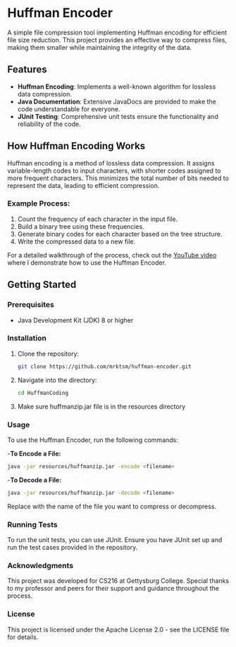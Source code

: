 # Huffman Encoder

A simple file compression tool implementing Huffman encoding for efficient file size reduction. This project provides an effective way to compress files, making them smaller while maintaining the integrity of the data.

## Features

- **Huffman Encoding**: Implements a well-known algorithm for lossless data compression.
- **Java Documentation**: Extensive JavaDocs are provided to make the code understandable for everyone.
- **JUnit Testing**: Comprehensive unit tests ensure the functionality and reliability of the code.

## How Huffman Encoding Works

Huffman encoding is a method of lossless data compression. It assigns variable-length codes to input characters, with shorter codes assigned to more frequent characters. This minimizes the total number of bits needed to represent the data, leading to efficient compression.

### Example Process:
1. Count the frequency of each character in the input file.
2. Build a binary tree using these frequencies.
3. Generate binary codes for each character based on the tree structure.
4. Write the compressed data to a new file.

For a detailed walkthrough of the process, check out the [YouTube video](https://www.youtube.com/watch?v=V5D8P-DlwOA&ab_channel=MarkoTsymbaliuk) where I demonstrate how to use the Huffman Encoder.

## Getting Started

### Prerequisites

- Java Development Kit (JDK) 8 or higher

### Installation

1. Clone the repository:
   ```bash
   git clone https://github.com/mrktsm/huffman-encoder.git
2. Navigate into the directory:
   ```bash
   cd HuffmanCoding
4. Make sure huffmanzip.jar file is in the resources directory

### Usage 

To use the Huffman Encoder, run the following commands:

-**To Encode a File:**
   ```bash
   java -jar resources/huffmanzip.jar -encode <filename>
   ```

-**To Decode a File:**
   ```bash
   java -jar resources/huffmanzip.jar -decode <filename>
   ```
Replace <filename> with the name of the file you want to compress or decompress.

### Running Tests

To run the unit tests, you can use JUnit. Ensure you have JUnit set up and run the test cases provided in the repository.

### Acknowledgments

This project was developed for CS216 at Gettysburg College. Special thanks to my professor and peers for their support and guidance throughout the process.

### License
This project is licensed under the Apache License 2.0 - see the LICENSE file for details.
